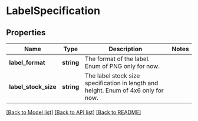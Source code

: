 # LabelSpecification

## Properties

Name | Type | Description | Notes
------------ | ------------- | ------------- | -------------
**label_format** | **string** | The format of the label. Enum of PNG only for now. |
**label_stock_size** | **string** | The label stock size specification in length and height. Enum of 4x6 only for now. |

[[Back to Model list]](../../README.md#documentation-for-models) [[Back to API list]](../../README.md#documentation-for-api-endpoints) [[Back to README]](../../README.md)

